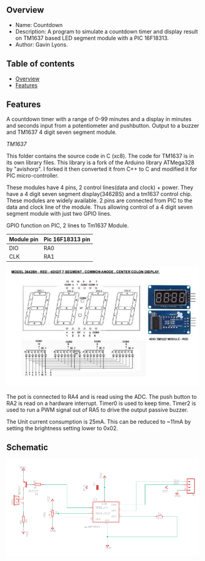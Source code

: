 
Overview
--------------------------------------------
* Name: Countdown
* Description: A program to simulate a countdown timer 
and display result on TM1637 based LED segment module with a PIC 16F18313.
* Author: Gavin Lyons.

Table of contents
---------------------------

  * [Overview](#overview)
  * [Features](#features)


Features
----------------------

A countdown timer with a range of 0-99 minutes and a display in minutes and seconds
input from a potentiometer and pushbutton. Output to a buzzer and TM1637
4 digit seven segment module. 


*TM1637*

This folder contains the source code in C (xc8).
The code for TM1637 is in its own library files.
This library is a fork of the Arduino library ATMega328 by "avishorp".
I forked it then converted it from C++ to C and modified it for PIC micro-controller.

These modules have 4 pins, 2 control lines(data and clock) + power. They have a 
4 digit seven segment display(3462BS) and a tm1637 control chip.
These modules are widely available. 
2 pins are connected from  PIC to the data and clock line of the module.
Thus allowing control of a 4 digit seven segment module with just two GPIO lines.

GPIO function on PIC, 2 lines to Tm1637 Module.

| Module pin  | Pic 16F18313 pin |
| --- | --- |
| DIO  | RA0 |
| CLK  | RA1 |

![PICTURE](https://github.com/gavinlyonsrepo/pic_16F1619_projects/blob/master/images/tm1637.jpg)

The pot is connected to RA4 and is read using the ADC. The push button to RA2
is read on a hardware interrupt. Timer0 is used to keep time. Timer2 is used
to run a PWM signal out of  RA5 to drive the output passive buzzer.

The Unit current consumption is 25mA. 
This can be reduced to ~11mA  by setting the brightness setting lower to 0x02.


Schematic
------------------------

![Schematic PIC](https://github.com/gavinlyonsrepo/pic_16F18313_projects/blob/master/images/countdown.png)
